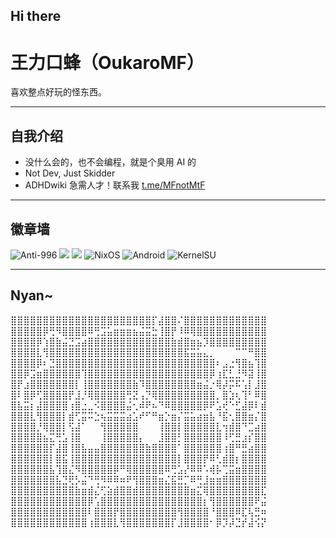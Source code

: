 ## Hi there 
# 王力口蜂（OukaroMF）

喜欢整点好玩的怪东西。

---

##  自我介绍

- 没什么会的，也不会编程，就是个臭用 AI 的  
- Not Dev, Just Skidder  
- ADHDwiki 急需人才！联系我  [t.me/MFnotMtF](https://t.me/MFnotMtF)  

---

##  徽章墙

![Anti-996](https://img.shields.io/badge/anti-996-black)
![](https://img.shields.io/badge/--blueviolet)
![](https://img.shields.io/badge/--brightgreen)
![NixOS](https://img.shields.io/badge/NixOS-5277C3?logo=nixos&logoColor=white)
![Android](https://img.shields.io/badge/Android-3DDC84?logo=android&logoColor=white)
![KernelSU](https://img.shields.io/badge/KernelSU-222222?logo=linux&logoColor=white)

---

##  Nyan~
⣿⣿⣿⣿⣿⣿⣿⣿⣿⣿⣿⣿⣿⣿⣿⣿⣿⣿⣿⣿⣿⣿⡏⣼⣿⣿⠌⣿⣿⣿⣿⣿⣿⣿⣿⣿⣿⣿⣿⣿
⣿⣿⣿⣿⣿⡿⢛⠻⣿⣿⣿⣿⠿⢛⣩⣥⣶⣶⣶⣦⣬⣭⣓⢸⣿⡟⠸⠿⢿⣿⣿⣿⣿⣿⣿⣿⣿⣿⣿⣿
⣿⣿⣿⣿⡿⢱⣿⣷⣬⣙⣩⣴⣿⣿⣿⣿⣿⣿⣿⣿⣿⣿⣿⣿⣿⣷⣾⣿⣶⣦⡹⣿⣿⣿⣿⣿⣿⣿⣿⣿
⣿⣿⣿⣿⣇⢻⣿⣿⣿⣿⣿⣿⣿⣿⣿⣿⣿⣿⣿⣿⣿⣿⣿⣿⣿⣿⣿⣯⣭⣥⣄⡀⠀⠀⠀⠉⠉⠛⣿⣿
⣿⣿⣿⣿⡿⠆⣙⣿⣿⣿⣿⣿⣿⣿⣿⣿⣿⣿⣿⣿⣿⣿⣿⣿⣿⣿⣿⣿⣿⣿⣿⣿⠆⣠⣐⢻⣿⣦⢹⣿
⣿⣿⡿⣩⣶⣿⣿⣿⣿⣿⣿⢹⣿⣿⣿⣿⣿⣿⣿⣿⣿⣿⣿⣿⣿⣿⣿⣿⣿⣿⣿⡿⢰⣏⣃⣘⠻⣽⢸⣿
⣿⡟⣰⣿⣿⣿⣿⣿⣿⣿⡇⢸⣿⣿⣿⣿⣿⣿⣿⣷⠹⣿⣿⣿⣿⣿⣿⣿⣿⣶⣬⡐⢿⡼⡭⠯⢡⡇⣸⣿
⣿⠇⣿⡿⢋⣿⣿⣿⣿⡟⣸⡘⢿⣿⣿⣿⣿⣿⢛⣝⢠⡙⢿⣿⣿⣿⣿⣿⣿⣿⣿⣿⡀⣿⣱⢆⢹⠃⠿⣿
⣿⣧⣭⡆⣼⣿⣿⣿⣿⢰⣿⣐⣀⠪⣿⣿⣿⣿⣬⢂⠾⠟⠦⠙⠿⣿⣿⣿⣿⣿⡿⠟⣡⢞⠑⣋⣼⡿⠇⣾
⣿⣿⣿⣇⢻⣿⣿⣿⡇⣾⢋⣭⠭⣑⢦⣭⣭⣭⣴⣡⠞⠋⠛⣶⡑⣶⡌⣭⣥⣴⣶⣧⠘⣯⢂⣿⣿⣶⡌⣿
⣿⣿⣿⣿⡘⢿⣿⣿⡇⢫⣼⠁⠀⠀⢻⣿⣿⣿⣿⣿⠀⠀⠀⢸⣿⣿⡇⣿⣿⣿⣿⣿⣇⢲⣾⣿⠙⣉⣴⣿
⣿⣿⣿⣿⣿⣦⣍⢛⣡⢸⣿⠀⠀⠀⢸⣿⣿⣿⣿⣿⡄⠀⠀⣸⣿⣿⡃⣿⣿⣿⣿⣿⣿⠸⢋⣛⣰⡎⣿⣿
⣿⣿⣿⣿⣿⣿⡏⣼⣿⢸⣿⣧⣤⣤⣿⣿⣿⣿⣿⣿⣿⣷⣿⣿⣿⣿⠁⣿⣿⣿⣿⣿⣿⢰⣿⠛⣛⣴⣿⣿
⣿⣿⣿⣿⣿⣿⡇⣿⣯⢸⣿⣿⣿⣿⣿⣿⣿⣿⣿⣿⣿⣿⣿⣿⣿⣿⡇⣿⣿⣿⡟⠿⢃⣾⣿⡆⣿⣿⣿⣿
⣿⣿⣿⣿⣿⣿⣧⢹⣿⣌⠻⣿⣿⣿⣿⣿⡿⠛⢿⣿⣿⣿⣿⣿⠿⢛⣡⡜⠿⠿⠡⢾⡧⢉⣭⣶⣿⣿⣿⣿
⣿⣿⣿⣿⣿⣿⣿⣧⣙⢟⡣⣬⠙⢛⠻⠿⠿⠶⠟⢻⣿⣿⣿⣶⣌⣯⣛⡉⠿⢛⣸⣶⣶⣿⣿⣿⣿⣿⣿⣿
⣿⣿⣿⣿⣿⣿⣿⣿⣿⣿⣷⣶⣾⣌⢋⣵⣾⣿⣿⣾⣿⣿⣿⣿⣿⣿⣿⣿⣶⣍⢿⣿⣿⣿⣿⣿⣿⣿⣿⣏
⣿⣿⣿⣿⣿⣿⣿⣿⣿⣿⣿⣿⡿⢡⣿⣿⣿⣿⣿⣿⣿⣿⣿⣿⣿⣿⣿⣿⣿⣿⡆⢻⣿⣿⣿⣿⣿⣿⠟⣬
⣿⣿⣿⣿⣿⣿⣿⣿⣿⣿⣿⣿⠇⣿⣿⣿⡟⣿⣿⣿⣿⣿⣿⣿⣿⣿⢻⣿⣿⣿⣿⠘⣿⣿⣿⠿⣏⢧⣛⠶
⣿⣿⣿⣿⣿⣿⣿⣿⣿⣿⣿⣿⢰⣿⣿⣿⣇⢻⣿⣿⣿⣿⣿⣿⣿⡏⣸⣿⣿⣿⣿⠂⡿⡹⡼⣙⡞⣼⢪⡝
